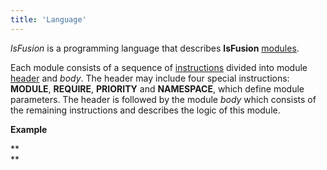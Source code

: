 ```yaml
---
title: 'Language'
---
```


*lsFusion* is a programming language that describes **lsFusion** [modules](Modules.md).

Each module consists of a sequence of [instructions](Instructions.md) divided into module [header](Module_header.md) and *body*. The header may include four special instructions: **MODULE**, **REQUIRE**, **PRIORITY** and **NAMESPACE**, which define module parameters. The header is followed by the module *body* which consists of the remaining instructions and describes the logic of this module.

**Example**


**  
**
